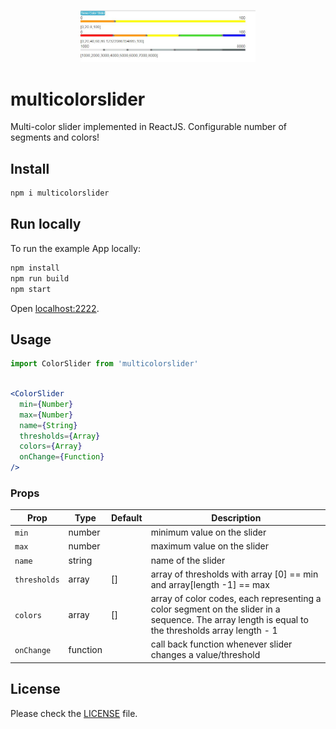 <p align="center">
  <a href="https://shiminq.github.io/multicolorslider/">
    <img alt="multicolorslider" src="https://github.com/shiminq/multicolorslider/blob/master/demo.JPG" width="280">
  </a>
</p>

# multicolorslider

Multi-color slider implemented in ReactJS.  Configurable number of segments and colors! 


## Install
```sh
npm i multicolorslider
```

## Run locally

To run the example App locally:

```sh
npm install
npm run build
npm start
```

Open [localhost:2222](http://localhost:2222/).

## Usage

```jsx
import ColorSlider from 'multicolorslider'
```


```jsx

<ColorSlider
  min={Number}
  max={Number}
  name={String}
  thresholds={Array}
  colors={Array}
  onChange={Function}
/>
``` 

### Props
Prop   	 			 |  Type      |   Default |  Description
---------   	 |  -------   |  -------      |  -----------
`min`     		 |  number    |  				   	|  minimum value on the slider
`max`    			 |  number    |  				  |  maximum value on the slider
`name`       |  string    |             |  name of the slider
`thresholds`  |  array    |  []          |  array of thresholds with array [0] == min and array[length -1] == max
`colors`     |  array  |     []          |  array of color codes, each representing a color segment on the slider in a sequence.  The array length is equal to the thresholds array length - 1
`onChange` | function |          | call back function whenever slider changes a value/threshold



## License

Please check the [LICENSE](LICENSE) file.